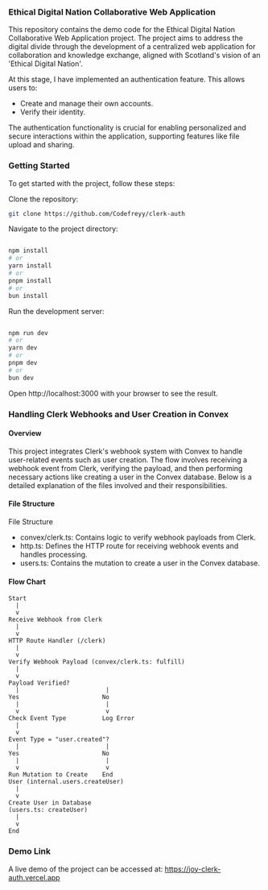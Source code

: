 ### Ethical Digital Nation Collaborative Web Application

This repository contains the demo code for the Ethical Digital Nation Collaborative Web Application project. The project aims to address the digital divide through the development of a centralized web application for collaboration and knowledge exchange, aligned with Scotland's vision of an 'Ethical Digital Nation'.

At this stage, I have implemented an authentication feature. This allows users to:

- Create and manage their own accounts.
- Verify their identity.

The authentication functionality is crucial for enabling personalized and secure interactions within the application, supporting features like file upload and sharing.

### Getting Started

To get started with the project, follow these steps:

Clone the repository:


```bash
git clone https://github.com/Codefreyy/clerk-auth
```

Navigate to the project directory:

```bash

npm install
# or
yarn install
# or
pnpm install
# or
bun install
```

Run the development server:

```bash

npm run dev
# or
yarn dev
# or
pnpm dev
# or
bun dev
```

Open http://localhost:3000 with your browser to see the result.

### Handling Clerk Webhooks and User Creation in Convex
#### Overview
This project integrates Clerk's webhook system with Convex to handle user-related events such as user creation. The flow involves receiving a webhook event from Clerk, verifying the payload, and then performing necessary actions like creating a user in the Convex database. Below is a detailed explanation of the files involved and their responsibilities.

#### File Structure
File Structure

- convex/clerk.ts: Contains logic to verify webhook payloads from Clerk.
- http.ts: Defines the HTTP route for receiving webhook events and handles processing.
- users.ts: Contains the mutation to create a user in the Convex database.

#### Flow Chart
```plaintext
Start
  |
  v
Receive Webhook from Clerk
  |
  v
HTTP Route Handler (/clerk)
  |
  v
Verify Webhook Payload (convex/clerk.ts: fulfill)
  |
  v
Payload Verified?
  |                        |
Yes                       No
  |                        |
  v                        v
Check Event Type          Log Error
  |
  v
Event Type = "user.created"?
  |                        |
Yes                       No
  |                        |
  v                        v
Run Mutation to Create    End
User (internal.users.createUser)
  |
  v
Create User in Database
(users.ts: createUser)
  |
  v
End
```


### Demo Link

A live demo of the project can be accessed at: https://joy-clerk-auth.vercel.app